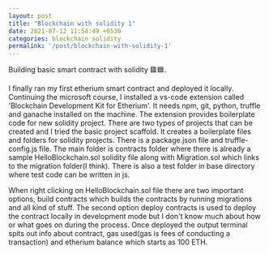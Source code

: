 ```yaml
---
layout: post
title: "Blockchain with solidity 1"
date: 2021-07-12 11:54:49 +0530
categories: blockchain solidity
permalink: '/post/blockchain-with-solidity-1'
---
```


Building basic smart contract with solidity 🟥🟦.

I finally ran my first etherium smart contract and deployed it locally. Continuing the microsoft course, I installed a vs-code extension called 'Blockchain Development Kit for Etherium'. It needs npm, git, python, truffle and ganache installed on the machine. The extension provides boilerplate code for new solidity project. There are two types of projects that can be created and I tried the basic project scaffold. It creates a boilerplate files and folders for solidity projects. There is a package.json file and truffle-config.js file. The main folder is contracts folder where there is already a sample HelloBlockchain.sol solidity file along with Migration.sol which links to the migration folder(I think). There is also a test folder in base directory where test code can be written in js.

When right clicking on HelloBlockchain.sol file there are two important options, build contracts which builds the contracts by running migrations and all kind of stuff. The second option deploy contracts is used to deploy the contract locally in development mode but I don't know much about how or what goes on during the process. Once deployed the output terminal spits out info about contract, gas used(gas is fees of conducting a transaction) and etherium balance which starts as 100 ETH.
